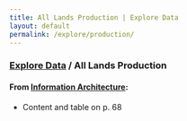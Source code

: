 ```yaml
---
title: All Lands Production | Explore Data
layout: default
permalink: /explore/production/
---
```


<div class="container-outer container-padded">

  <h3> <a href="{{ site.baseurl }}/explore/">Explore Data</a> / All Lands Production</h3>

  <h4>From <a href="https://github.com/18F/doi-extractives-data/wiki/Information-Architecture">Information Architecture</a>:</h4>
  
  <ul class="list-bullet">
	  <li>Content and table on p. 68</li>
  </ul>


</div>
